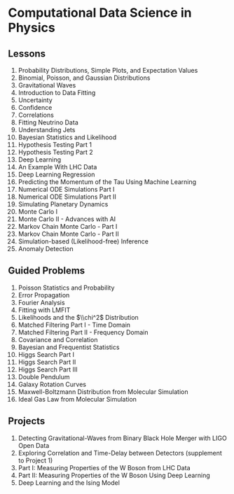 # Computational Data Science in Physics
## Lessons
1. Probability Distributions, Simple Plots, and Expectation Values
2. Binomial, Poisson, and Gaussian Distributions
3. Gravitational Waves
4. Introduction to Data Fitting
5. Uncertainty
6. Confidence
7. Correlations
8. Fitting Neutrino Data
9. Understanding Jets
10. Bayesian Statistics and Likelihood
11. Hypothesis Testing Part 1
12. Hypothesis Testing Part 2
13. Deep Learning
14. An Example With LHC Data
15. Deep Learning Regression
16. Predicting the Momentum of the Tau Using Machine Learning
17. Numerical ODE Simulations Part I
18. Numerical ODE Simulations Part II
19. Simulating Planetary Dynamics
20. Monte Carlo I
21. Monte Carlo II - Advances with AI
22. Markov Chain Monte Carlo - Part I
23. Markov Chain Monte Carlo - Part II
24. Simulation-based (Likelihood-free) Inference
25. Anomaly Detection
## Guided Problems
1. Poisson Statistics and Probability
2. Error Propagation
3. Fourier Analysis
4. Fitting with LMFIT
5. Likelihoods and the $\\chi^2$ Distribution
6. Matched Filtering Part I - Time Domain
7. Matched Filtering Part II - Frequency Domain
8. Covariance and Correlation
9. Bayesian and Frequentist Statistics
10. Higgs Search Part I
11. Higgs Search Part II
12. Higgs Search Part III
13. Double Pendulum
14. Galaxy Rotation Curves
15. Maxwell-Boltzmann Distribution from Molecular Simulation
16. Ideal Gas Law from Molecular Simulation
## Projects
1. Detecting Gravitational-Waves from Binary Black Hole Merger with LIGO Open Data
2. Exploring Correlation and Time-Delay between Detectors (supplement to Project 1)
3. Part I: Measuring Properties of the W Boson from LHC Data
4. Part II: Measuring Properties of the W Boson Using Deep Learning
5. Deep Learning and the Ising Model
